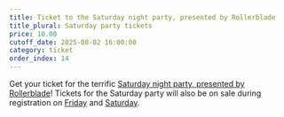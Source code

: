 ```yaml
---
title: Ticket to the Saturday night party, presented by Rollerblade
title_plural: Saturday party tickets
price: 10.00
cutoff_date: 2025-08-02 16:00:00
category: ticket
order_index: 14
---
```


Get your ticket for the terrific [Saturday night party, presented by Rollerblade](/schedule/saturday/party-and-raffle/)! Tickets for the Saturday party will also be on sale during registration on [Friday](/schedule/friday/registration-and-expo/) and [Saturday](/schedule/saturday/registration-and-expo/).
